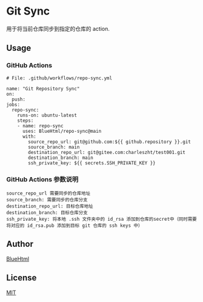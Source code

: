# Git Sync

用于将当前仓库同步到指定的仓库的 action. 

## Usage

### GitHub Actions
```
# File: .github/workflows/repo-sync.yml

name: "Git Repository Sync"
on:
  push:
jobs:
  repo-sync:
    runs-on: ubuntu-latest
    steps:
    - name: repo-sync
      uses: BlueHtml/repo-sync@main
      with:
        source_repo_url: git@github.com:${{ github.repository }}.git
        source_branch: main
        destination_repo_url: git@gitee.com:charleszht/test001.git
        destination_branch: main
        ssh_private_key: ${{ secrets.SSH_PRIVATE_KEY }}
```

###  GitHub Actions 参数说明
```
source_repo_url 需要同步的仓库地址
source_branch: 需要同步的仓库分支
destination_repo_url: 目标仓库地址
destination_branch: 目标仓库分支
ssh_private_key: 将本地 .ssh 文件夹中的 id_rsa 添加到仓库的secret中（同时需要将对应的 id_rsa.pub 添加到目标 git 仓库的 ssh keys 中）
```


## Author
[BlueHtml](https://github.com/BlueHtml)


## License
[MIT](https://github.com/BlueHtml/repo-sync/blob/main/LICENSE)

